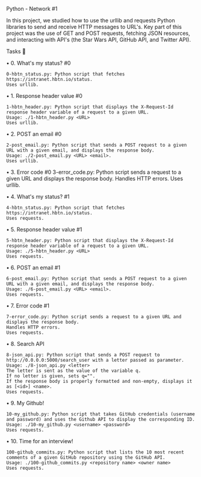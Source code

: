 Python - Network #1

In this project, we studied how to use the urllib and requests Python libraries to send and receive HTTP messages to URL's. Key part of this project was the use of GET and POST requests, fetching JSON resources, and interacting with API's (the Star Wars API, GitHub API, and Twitter API).

Tasks 📃

•	0. What's my status? #0

	0-hbtn_status.py: Python script that fetches https://intranet.hbtn.io/status.
	Uses urllib.

•	1. Response header value #0

	1-hbtn_header.py: Python script that displays the X-Request-Id response header variable of a request to a given URL.
	Usage: ./1-hbtn_header.py <URL>
	Uses urllib.

•	2. POST an email #0

	2-post_email.py: Python script that sends a POST request to a given URL with a given email, and displays the response body.
	Usage: ./2-post_email.py <URL> <email>.
	Uses urllib.

•	3. Error code #0
	3-error_code.py: Python script sends a request to a given URL and displays the response body.
	Handles HTTP errors.
	Uses urllib.

•	4. What's my status? #1

	4-hbtn_status.py: Python script that fetches https://intranet.hbtn.io/status.
	Uses requests.

•	5. Response header value #1

	5-hbtn_header.py: Python script that displays the X-Request-Id response header variable of a request to a given URL.
	Usage: ./5-hbtn_header.py <URL>
	Uses requests.

•	6. POST an email #1

	6-post_email.py: Python script that sends a POST request to a given URL with a given email, and displays the response body.
	Usage: ./6-post_email.py <URL> <email>.
	Uses requests.

•	7. Error code #1

	7-error_code.py: Python script sends a request to a given URL and displays the response body.
	Handles HTTP errors.
	Uses requests.

•	8. Search API

	8-json_api.py: Python script that sends a POST request to http://0.0.0.0:5000/search_user with a letter passed as parameter.
	Usage: ./8-json_api.py <letter>
	The letter is sent as the value of the variable q.
	If no letter is given, sets q="".
	If the response body is properly formatted and non-empty, displays it as [<id>] <name>.
	Uses requests.

•	9. My Github!

	10-my_github.py: Python script that takes GitHub credentials (username and password) and uses the Github API to display the corresponding ID.
	Usage: ./10-my_github.py <username> <password>
	Uses requests.

•	10. Time for an interview!

	100-github_commits.py: Python script that lists the 10 most recent comments of a given GitHub repository using the GitHub API.
	Usage: ./100-github_commits.py <repository name> <owner name>
	Uses requests.


